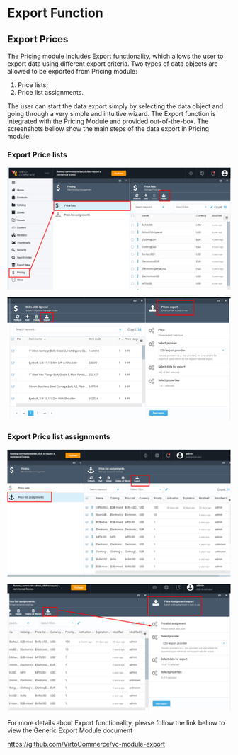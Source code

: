 # Export Function

## Export Prices

The Pricing module includes Export functionality, which allows the user to export data using different export criteria. Two types of data objects are allowed to be exported from Pricing module:

1. Price lists;
1. Price list assignments.

The user can start the data export simply by selecting the data object and going through a very simple and intuitive wizard. The Export function is integrated with the Pricing Module and provided out-of-the-box. The screenshots bellow show the main steps of the data export in Pricing module:

### Export Price lists

![Start Export](media/screen-start-export.png)

![Export Prices](media/screen-export-prices.png)

### Export Price list assignments

![Export assignments](media/screen-export-assignments.png)

![Price Assignments Export](media/screen-price-assignment-export.png)

For more details about Export functionality, please follow the link bellow to view the Generic Export Module document

https://github.com/VirtoCommerce/vc-module-export